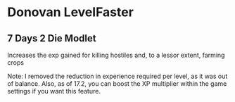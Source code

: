 # Donovan LevelFaster

## 7 Days 2 Die Modlet

Increases the exp gained for killing hostiles and, to a lessor extent, farming crops

Note: I removed the reduction in experience required per level, as it was out of balance. Also, as of 17.2, you can boost the XP multiplier within the game settings if you want this feature.
